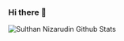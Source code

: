 ### Hi there 👋

<!--
**SpooderManEXE/SpooderManEXE** is a ✨ _special_ ✨ repository because its `README.md` (this file) appears on your GitHub profile.

Here are some ideas to get you started:

- 🔭 I’m currently working on ...
- 🌱 I’m currently learning ...
- 👯 I’m looking to collaborate on ...
- 🤔 I’m looking for help with ...
- 💬 Ask me about ...
- 📫 How to reach me: ...
- 😄 Pronouns: ...
- ⚡ Fun fact: ...



<a href="https://twitter.com/rahulsinha036">
<img align="left" alt=" | Twitter" width="22px" src="https://cdn.jsdelivr.net/npm/simple-icons@v3/icons/twitter.svg" />
</a>
<a href="https://www.linkedin.com/in/rahulsinha036/">
<img align="left" alt="rahul sinha LinkdeIN" width="22px" src="https://cdn.jsdelivr.net/npm/simple-icons@v3/icons/linkedin.svg" />
</a>
<a href="https://t.me/rahulsinha036">
<img align="left" alt="rahul sinha" width="22px" src="https://cdn.jsdelivr.net/npm/simple-icons@v3/icons/telegram.svg" />
</a>
<a href="https://www.instagram.com/rahulsinha036/">
<img align="left" alt="rahul sinha Instagram" width="22px" src="https://cdn.jsdelivr.net/npm/simple-icons@v3/icons/instagram.svg" />
</a>
<a href="https://www.facebook.com/rahulsinha036">
<img align="left" alt="rahul sinha facebook" width="22px" src="https://cdn.jsdelivr.net/npm/simple-icons@v3/icons/facebook.svg" />
</a>
<a href="https://www.youtube.com/channel/UCcKTmc5Msymb45c7GYUlitQ?view_as=subscriber">
<img align="left" alt="rahul sinha Youtube" width="22px" src="https://cdn.jsdelivr.net/npm/simple-icons@v3/icons/youtube.svg" />
</a>
<a href="https://medium.com/@rahulsinha036">
<img align="left" alt="rahul sinha medium" width="22px" src="https://cdn.jsdelivr.net/npm/simple-icons@v3/icons/medium.svg" />
</a>

<br >
<br />

**My Intro ..**

Hello visitors, I'm Rahul Sinha. 🚀 I am from Jharkhand, India. Currently pursuing Electronics and Communication Engineering from 🏫 LPU-Punjab. Tech enthusiasts and my keen interest are on IoT, Voice Technology like Alexa and Google Assistant, and Python. Exploring more MS services as being part of Microsoft Student Partner Beta ⚡.

**🌱 I'm currently learning ...**
- 🎇 Python with module and packages
- 🎇 Iot and Embedded System
- 🎇 Git and GitHub
- 🎇 Advance Voice Tech in NLP
- 🎇 Microsoft Services like Azure and PowerApps

**🕹 I am working with ...** 

- [GitHub Alexa Repo](https://github.com/alexadevslpu)

**Languages and Tools ...**

<code><img height="20" src="https://raw.githubusercontent.com/github/explore/80688e429a7d4ef2fca1e82350fe8e3517d3494d/topics/python/python.png"></code>
<code><img height="20" src="https://raw.githubusercontent.com/github/explore/80688e429a7d4ef2fca1e82350fe8e3517d3494d/topics/git/git.png"></code>

- 📫 How to reach me:rahulsinharaja456@gmail.com
-->
![Sulthan Nizarudin Github Stats](https://github-readme-stats.vercel.app/api?username=SpooderManEXE&show_icons=true_color=fff&icon_color=79ff97&text_color=9f9f9f&bg_color=151515)

